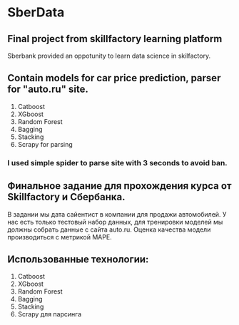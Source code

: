 # SberData
## Final project from skillfactory learning platform 
Sberbank provided an oppotunity to learn data science in skilfactory. 
## Contain models for car price prediction, parser for "auto.ru" site.
1. Catboost
2. XGboost
3. Random Forest
3. Bagging
4. Stacking
5. Scrapy for parsing

### I used simple spider to parse site with 3 seconds to avoid ban.


## Финальное задание для прохождения курса от Skillfactory и Сбербанка. 
В задании мы дата сайентист в компании для продажи автомобилей. У нас есть только тестовый набор данных, для тренировки моделей мы должны собрать данные с сайта auto.ru. Оценка качества модели производиться с метрикой MAPE. 
## Использованные технологии:
1. Catboost
2. XGboost
3. Random Forest
3. Bagging
4. Stacking
5. Scrapy для парсинга
